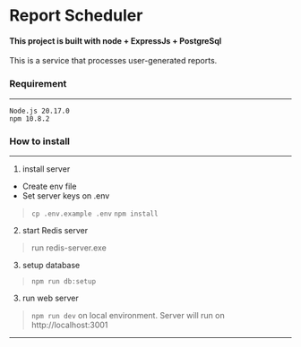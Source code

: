 # Report Scheduler
#### This project is built with node + ExpressJs + PostgreSql

This is a service that processes user-generated reports.

### Requirement
---
    Node.js 20.17.0
    npm 10.8.2

### How to install
---

1. install server
 - Create env file
 - Set server keys on .env
 > `cp .env.example .env` 
 > `npm install`

2. start Redis server
> run redis-server.exe

3. setup database
> `npm run db:setup`

3. run web server
> `npm run dev` on local environment.
Server will run on http://localhost:3001
---